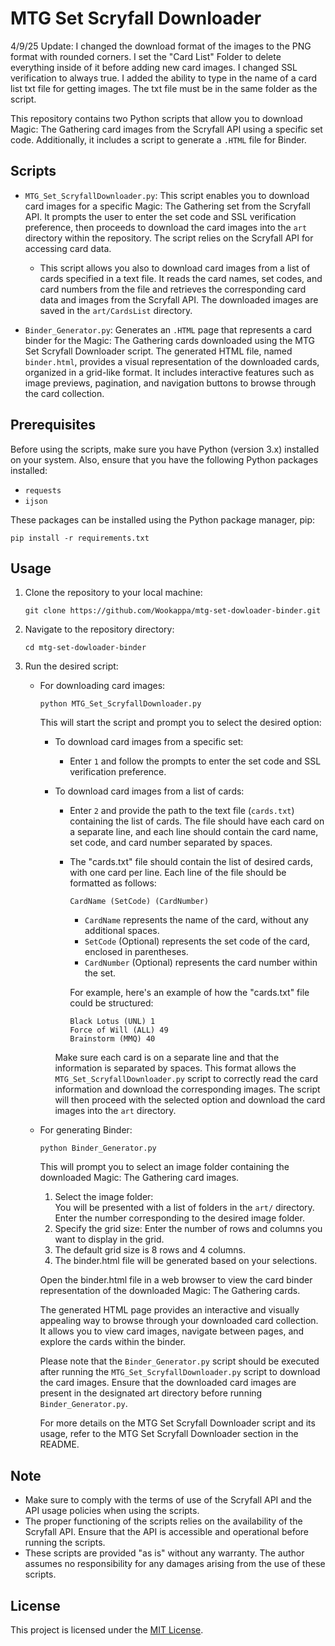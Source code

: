 # MTG Set Scryfall Downloader

4/9/25 Update: I changed the download format of the images to the PNG format with rounded corners. I set the "Card List" Folder to delete everything inside of it before adding new card images. I changed SSL verification to always true. I added the ability to type in the name of a card list txt file for getting images.
The txt file must be in the same folder as the script. 

This repository contains two Python scripts that allow you to download Magic: The Gathering card images from the Scryfall API using a specific set code. Additionally, it includes a script to generate a `.HTML` file for Binder.

## Scripts

- `MTG_Set_ScryfallDownloader.py`: This script enables you to download card images for a specific Magic: The Gathering set from the Scryfall API. It prompts the user to enter the set code and SSL verification preference, then proceeds to download the card images into the `art` directory within the repository. The script relies on the Scryfall API for accessing card data.
   - This script allows you also to download card images from a list of cards specified in a text file. It reads the card names, set codes, and card numbers from the file and retrieves the corresponding card data and images from the Scryfall API. The downloaded images are saved in the `art/CardsList` directory.

- `Binder_Generator.py`: Generates an `.HTML` page that represents a card binder for the Magic: The Gathering cards downloaded using the MTG Set Scryfall Downloader script. The generated HTML file, named `binder.html`, provides a visual representation of the downloaded cards, organized in a grid-like format. It includes interactive features such as image previews, pagination, and navigation buttons to browse through the card collection.

## Prerequisites

Before using the scripts, make sure you have Python (version 3.x) installed on your system. Also, ensure that you have the following Python packages installed:

- `requests`
- `ijson`

These packages can be installed using the Python package manager, pip:

```shell
pip install -r requirements.txt
```

## Usage

1. Clone the repository to your local machine:

   ```shell
   git clone https://github.com/Wookappa/mtg-set-dowloader-binder.git
   ```

2. Navigate to the repository directory:

   ```shell
   cd mtg-set-dowloader-binder
   ```

3. Run the desired script:

   - For downloading card images:

     ```shell
     python MTG_Set_ScryfallDownloader.py
     ```
      This will start the script and prompt you to select the desired option:
      - To download card images from a specific set:
        - Enter `1` and follow the prompts to enter the set code and SSL verification preference.
   
      - To download card images from a list of cards:
        - Enter `2` and provide the path to the text file (`cards.txt`) containing the list of cards. The file should have each card on a separate line, and each line should contain the card name, set code, and card number separated by spaces.
        - The "cards.txt" file should contain the list of desired cards, with one card per line. Each line of the file should be formatted as follows:


            ```
            CardName (SetCode) (CardNumber)
            ```
            
            - `CardName` represents the name of the card, without any additional spaces.
            - `SetCode` (Optional) represents the set code of the card, enclosed in parentheses.
            - `CardNumber` (Optional) represents the card number within the set.
            
            For example, here's an example of how the "cards.txt" file could be structured:
            
            ```
            Black Lotus (UNL) 1
            Force of Will (ALL) 49
            Brainstorm (MMQ) 40
            ```
         
         Make sure each card is on a separate line and that the information is separated by spaces. This format allows the `MTG_Set_ScryfallDownloader.py` script to correctly read the card information and download the corresponding images.
      The script will then proceed with the selected option and download the card images into the `art` directory.

   - For generating Binder:

     ```shell
     python Binder_Generator.py
     ```
        This will prompt you to select an image folder containing the downloaded Magic: The Gathering card images.
        
        1. Select the image folder:        
          You will be presented with a list of folders in the `art/` directory.
          Enter the number corresponding to the desired image folder.
        2. Specify the grid size:
          Enter the number of rows and columns you want to display in the grid.
        3. The default grid size is 8 rows and 4 columns.
        4. The binder.html file will be generated based on your selections.
        
        Open the binder.html file in a web browser to view the card binder representation of the downloaded Magic: The Gathering cards.
        
        The generated HTML page provides an interactive and visually appealing way to browse through your downloaded card collection. It allows you to view card images, navigate between pages, and explore the cards within the binder.
        
        Please note that the `Binder_Generator.py` script should be executed after running the `MTG_Set_ScryfallDownloader.py` script to download the card images. Ensure that the downloaded card images are present in the designated art directory before running `Binder_Generator.py`.
        
        For more details on the MTG Set Scryfall Downloader script and its usage, refer to the MTG Set Scryfall Downloader section in the README.

## Note

- Make sure to comply with the terms of use of the Scryfall API and the API usage policies when using the scripts.
- The proper functioning of the scripts relies on the availability of the Scryfall API. Ensure that the API is accessible and operational before running the scripts.
- These scripts are provided "as is" without any warranty. The author assumes no responsibility for any damages arising from the use of these scripts.

## License

This project is licensed under the [MIT License](https://opensource.org/licenses/MIT).
